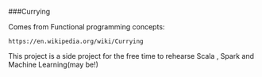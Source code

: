 ###Currying 

Comes from Functional programming concepts:

`https://en.wikipedia.org/wiki/Currying`

This project is a side project for the free time to rehearse Scala , Spark and Machine Learning(may be!)